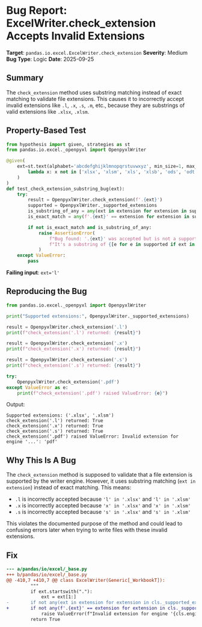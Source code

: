 # Bug Report: ExcelWriter.check_extension Accepts Invalid Extensions

**Target**: `pandas.io.excel.ExcelWriter.check_extension`
**Severity**: Medium
**Bug Type**: Logic
**Date**: 2025-09-25

## Summary

The `check_extension` method uses substring matching instead of exact matching to validate file extensions. This causes it to incorrectly accept invalid extensions like `.l`, `.x`, `.s`, `.m`, etc., because they are substrings of valid extensions like `.xlsx`, `.xlsm`.

## Property-Based Test

```python
from hypothesis import given, strategies as st
from pandas.io.excel._openpyxl import OpenpyxlWriter

@given(
    ext=st.text(alphabet='abcdefghijklmnopqrstuvwxyz', min_size=1, max_size=3).filter(
        lambda x: x not in ['xlsx', 'xlsm', 'xls', 'xlsb', 'ods', 'odt', 'odf']
    )
)
def test_check_extension_substring_bug(ext):
    try:
        result = OpenpyxlWriter.check_extension(f'.{ext}')
        supported = OpenpyxlWriter._supported_extensions
        is_substring_of_any = any(ext in extension for extension in supported)
        is_exact_match = any(f'.{ext}' == extension for extension in supported)

        if not is_exact_match and is_substring_of_any:
            raise AssertionError(
                f"Bug found: '.{ext}' was accepted but is not a supported extension. "
                f"It's a substring of {[e for e in supported if ext in e]} but not an exact match."
            )
    except ValueError:
        pass
```

**Failing input**: `ext='l'`

## Reproducing the Bug

```python
from pandas.io.excel._openpyxl import OpenpyxlWriter

print("Supported extensions:", OpenpyxlWriter._supported_extensions)

result = OpenpyxlWriter.check_extension('.l')
print(f"check_extension('.l') returned: {result}")

result = OpenpyxlWriter.check_extension('.x')
print(f"check_extension('.x') returned: {result}")

result = OpenpyxlWriter.check_extension('.s')
print(f"check_extension('.s') returned: {result}")

try:
    OpenpyxlWriter.check_extension('.pdf')
except ValueError as e:
    print(f"check_extension('.pdf') raised ValueError: {e}")
```

Output:
```
Supported extensions: ('.xlsx', '.xlsm')
check_extension('.l') returned: True
check_extension('.x') returned: True
check_extension('.s') returned: True
check_extension('.pdf') raised ValueError: Invalid extension for engine '...': 'pdf'
```

## Why This Is A Bug

The `check_extension` method is supposed to validate that a file extension is supported by the writer engine. However, it uses substring matching (`ext in extension`) instead of exact matching. This means:

- `.l` is incorrectly accepted because `'l' in '.xlsx'` and `'l' in '.xlsm'`
- `.x` is incorrectly accepted because `'x' in '.xlsx'` and `'x' in '.xlsm'`
- `.s` is incorrectly accepted because `'s' in '.xlsx'` and `'s' in '.xlsm'`

This violates the documented purpose of the method and could lead to confusing errors later when trying to write files with these invalid extensions.

## Fix

```diff
--- a/pandas/io/excel/_base.py
+++ b/pandas/io/excel/_base.py
@@ -410,7 +410,7 @@ class ExcelWriter(Generic[_WorkbookT]):
         """
         if ext.startswith("."):
             ext = ext[1:]
-        if not any(ext in extension for extension in cls._supported_extensions):
+        if not any(f'.{ext}' == extension for extension in cls._supported_extensions):
             raise ValueError(f"Invalid extension for engine '{cls.engine}': '{ext}'")
         return True
```